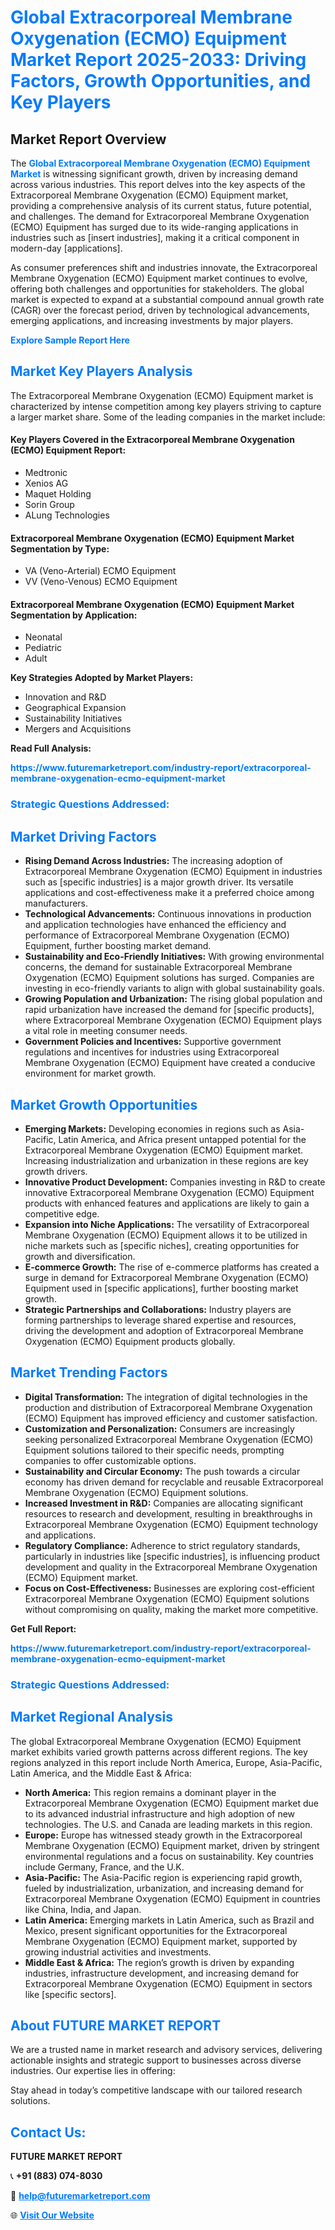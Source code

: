 <h1 style="color: #007BFF;">Global Extracorporeal Membrane Oxygenation (ECMO) Equipment Market Report 2025-2033: Driving Factors, Growth Opportunities, and Key Players</h1>

<section id="overview">
<h2>Market Report Overview</h2>
<p>The <a href="https://www.futuremarketreport.com/industry-report/extracorporeal-membrane-oxygenation-ecmo-equipment-market" style="color: #007BFF; text-decoration: none;"><strong>Global Extracorporeal Membrane Oxygenation (ECMO) Equipment Market</strong></a> is witnessing significant growth, driven by increasing demand across various industries. This report delves into the key aspects of the Extracorporeal Membrane Oxygenation (ECMO) Equipment market, providing a comprehensive analysis of its current status, future potential, and challenges. The demand for Extracorporeal Membrane Oxygenation (ECMO) Equipment has surged due to its wide-ranging applications in industries such as [insert industries], making it a critical component in modern-day [applications].</p>
<p>As consumer preferences shift and industries innovate, the Extracorporeal Membrane Oxygenation (ECMO) Equipment market continues to evolve, offering both challenges and opportunities for stakeholders. The global market is expected to expand at a substantial compound annual growth rate (CAGR) over the forecast period, driven by technological advancements, emerging applications, and increasing investments by major players.</p>
</section>

<section id="overview">
<p><a href="https://www.futuremarketreport.com/request-sample/reportId=79508" style="color: #007BFF; text-decoration: none;"><strong>Explore Sample Report Here</strong></a></p>
</section>

<section id="key-players">
<h2 style="color: #007BFF;">Market Key Players Analysis</h2>
<p>The Extracorporeal Membrane Oxygenation (ECMO) Equipment market is characterized by intense competition among key players striving to capture a larger market share. Some of the leading companies in the market include:</p>
<h4>Key Players Covered in the Extracorporeal Membrane Oxygenation (ECMO) Equipment Report:</h4>
<ul><li>Medtronic</li><li>Xenios AG</li><li>Maquet Holding</li><li>Sorin Group</li><li>ALung Technologies</li></ul>
<h4>Extracorporeal Membrane Oxygenation (ECMO) Equipment Market Segmentation by Type:</h4>
<ul><li>VA (Veno-Arterial) ECMO Equipment</li><li>VV (Veno-Venous) ECMO Equipment</li></ul>

<h4>Extracorporeal Membrane Oxygenation (ECMO) Equipment Market Segmentation by Application:</h4>
<ul><li>Neonatal</li><li>Pediatric</li><li>Adult</li></ul>
<p><strong>Key Strategies Adopted by Market Players:</strong></p>
<ul>
<li>Innovation and R&D</li>
<li>Geographical Expansion</li>
<li>Sustainability Initiatives</li>
<li>Mergers and Acquisitions</li>
</ul>
</section>

<section>
<p><strong>Read Full Analysis: </strong></p><a href="https://www.futuremarketreport.com/industry-report/extracorporeal-membrane-oxygenation-ecmo-equipment-market" style="color: #007BFF; text-decoration: none;"><strong>https://www.futuremarketreport.com/industry-report/extracorporeal-membrane-oxygenation-ecmo-equipment-market</strong></a>
<h3 style="color: #007BFF;">Strategic Questions Addressed:</h3>
</section>

<section id="driving-factors">
<h2 style="color: #007BFF;">Market Driving Factors</h2>
<ul>
<li><strong>Rising Demand Across Industries:</strong> The increasing adoption of Extracorporeal Membrane Oxygenation (ECMO) Equipment in industries such as [specific industries] is a major growth driver. Its versatile applications and cost-effectiveness make it a preferred choice among manufacturers.</li>
<li><strong>Technological Advancements:</strong> Continuous innovations in production and application technologies have enhanced the efficiency and performance of Extracorporeal Membrane Oxygenation (ECMO) Equipment, further boosting market demand.</li>
<li><strong>Sustainability and Eco-Friendly Initiatives:</strong> With growing environmental concerns, the demand for sustainable Extracorporeal Membrane Oxygenation (ECMO) Equipment solutions has surged. Companies are investing in eco-friendly variants to align with global sustainability goals.</li>
<li><strong>Growing Population and Urbanization:</strong> The rising global population and rapid urbanization have increased the demand for [specific products], where Extracorporeal Membrane Oxygenation (ECMO) Equipment plays a vital role in meeting consumer needs.</li>
<li><strong>Government Policies and Incentives:</strong> Supportive government regulations and incentives for industries using Extracorporeal Membrane Oxygenation (ECMO) Equipment have created a conducive environment for market growth.</li>
</ul>
</section>

<section id="growth-opportunities">
<h2 style="color: #007BFF;">Market Growth Opportunities</h2>
<ul>
<li><strong>Emerging Markets:</strong> Developing economies in regions such as Asia-Pacific, Latin America, and Africa present untapped potential for the Extracorporeal Membrane Oxygenation (ECMO) Equipment market. Increasing industrialization and urbanization in these regions are key growth drivers.</li>
<li><strong>Innovative Product Development:</strong> Companies investing in R&D to create innovative Extracorporeal Membrane Oxygenation (ECMO) Equipment products with enhanced features and applications are likely to gain a competitive edge.</li>
<li><strong>Expansion into Niche Applications:</strong> The versatility of Extracorporeal Membrane Oxygenation (ECMO) Equipment allows it to be utilized in niche markets such as [specific niches], creating opportunities for growth and diversification.</li>
<li><strong>E-commerce Growth:</strong> The rise of e-commerce platforms has created a surge in demand for Extracorporeal Membrane Oxygenation (ECMO) Equipment used in [specific applications], further boosting market growth.</li>
<li><strong>Strategic Partnerships and Collaborations:</strong> Industry players are forming partnerships to leverage shared expertise and resources, driving the development and adoption of Extracorporeal Membrane Oxygenation (ECMO) Equipment products globally.</li>
</ul>
</section>

<section id="trending-factors">
<h2 style="color: #007BFF;">Market Trending Factors</h2>
<ul>
<li><strong>Digital Transformation:</strong> The integration of digital technologies in the production and distribution of Extracorporeal Membrane Oxygenation (ECMO) Equipment has improved efficiency and customer satisfaction.</li>
<li><strong>Customization and Personalization:</strong> Consumers are increasingly seeking personalized Extracorporeal Membrane Oxygenation (ECMO) Equipment solutions tailored to their specific needs, prompting companies to offer customizable options.</li>
<li><strong>Sustainability and Circular Economy:</strong> The push towards a circular economy has driven demand for recyclable and reusable Extracorporeal Membrane Oxygenation (ECMO) Equipment solutions.</li>
<li><strong>Increased Investment in R&D:</strong> Companies are allocating significant resources to research and development, resulting in breakthroughs in Extracorporeal Membrane Oxygenation (ECMO) Equipment technology and applications.</li>
<li><strong>Regulatory Compliance:</strong> Adherence to strict regulatory standards, particularly in industries like [specific industries], is influencing product development and quality in the Extracorporeal Membrane Oxygenation (ECMO) Equipment market.</li>
<li><strong>Focus on Cost-Effectiveness:</strong> Businesses are exploring cost-efficient Extracorporeal Membrane Oxygenation (ECMO) Equipment solutions without compromising on quality, making the market more competitive.</li>
</ul>
</section>

<section>
<p><strong>Get Full Report: </strong></p><a href="https://www.futuremarketreport.com/industry-report/extracorporeal-membrane-oxygenation-ecmo-equipment-market" style="color: #007BFF; text-decoration: none;"><strong>https://www.futuremarketreport.com/industry-report/extracorporeal-membrane-oxygenation-ecmo-equipment-market</strong></a>
<h3 style="color: #007BFF;">Strategic Questions Addressed:</h3>
</section>


<section id="regional-analysis">
<h2 style="color: #007BFF;">Market Regional Analysis</h2>
<p>The global Extracorporeal Membrane Oxygenation (ECMO) Equipment market exhibits varied growth patterns across different regions. The key regions analyzed in this report include North America, Europe, Asia-Pacific, Latin America, and the Middle East & Africa:</p>
<ul>
<li><strong>North America:</strong> This region remains a dominant player in the Extracorporeal Membrane Oxygenation (ECMO) Equipment market due to its advanced industrial infrastructure and high adoption of new technologies. The U.S. and Canada are leading markets in this region.</li>
<li><strong>Europe:</strong> Europe has witnessed steady growth in the Extracorporeal Membrane Oxygenation (ECMO) Equipment market, driven by stringent environmental regulations and a focus on sustainability. Key countries include Germany, France, and the U.K.</li>
<li><strong>Asia-Pacific:</strong> The Asia-Pacific region is experiencing rapid growth, fueled by industrialization, urbanization, and increasing demand for Extracorporeal Membrane Oxygenation (ECMO) Equipment in countries like China, India, and Japan.</li>
<li><strong>Latin America:</strong> Emerging markets in Latin America, such as Brazil and Mexico, present significant opportunities for the Extracorporeal Membrane Oxygenation (ECMO) Equipment market, supported by growing industrial activities and investments.</li>
<li><strong>Middle East & Africa:</strong> The region’s growth is driven by expanding industries, infrastructure development, and increasing demand for Extracorporeal Membrane Oxygenation (ECMO) Equipment in sectors like [specific sectors].</li>
</ul>
</section>

<footer>
<h2 style="color: #007BFF;">About FUTURE MARKET REPORT</h2>
<p>We are a trusted name in market research and advisory services, delivering actionable insights and strategic support to businesses across diverse industries. Our expertise lies in offering:</p>

<p>Stay ahead in today’s competitive landscape with our tailored research solutions.</p>

<h2 style="color: #007BFF;">Contact Us:</h2>
<p><strong>FUTURE MARKET REPORT</strong></p>
<p>📞 <strong>+91 (883) 074-8030</strong></p>
<p>📧 <strong><a href="mailto:help@futuremarketreport.com" style="color: #007BFF;">help@futuremarketreport.com</a></strong></p>
<p>🌐 <strong><a href="https://www.futuremarketreport.com/" style="color: #007BFF;">Visit Our Website</a></strong></p>
</footer>